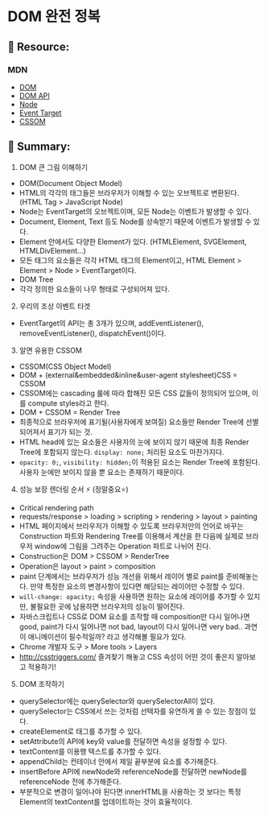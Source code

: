 # DOM 완전 정복

## 🔗 Resource:

### MDN

-   [DOM](https://developer.mozilla.org/en-US/docs/Web/API/Document_Object_Model/Introduction)
-   [DOM API](https://developer.mozilla.org/en-US/docs/Web/API/HTML_DOM_API)
-   [Node](https://developer.mozilla.org/en-US/docs/Web/API/Node)
-   [Event Target](https://developer.mozilla.org/en-US/docs/Web/API/EventTarget)
-   [CSSOM](https://developer.mozilla.org/en-US/docs/Web/API/CSS_Object_Model)

## 📝 Summary:

1. DOM 큰 그림 이해하기

-   DOM(Document Object Model)
-   HTML의 각각의 태그들은 브라우저가 이해할 수 있는 오브젝트로 변환된다. (HTML Tag > JavaScript Node)
-   Node는 EventTarget의 오브젝트이며, 모든 Node는 이벤트가 발생할 수 있다.
-   Document, Element, Text 등도 Node를 상속받기 때문에 이벤트가 발생할 수 있다.
-   Element 안에서도 다양한 Element가 있다. (HTMLElement, SVGElement, HTMLDivElement...)
-   모든 태그의 요소들은 각각 HTML 태그의 Element이고, HTML Element > Element > Node > EventTarget이다.
-   DOM Tree
-   각각 정의한 요소들이 나무 형태로 구성되어져 있다.

2. 우리의 조상 이벤트 타겟

-   EventTarget의 API는 총 3개가 있으며, addEventListener(), removeEventListener(), dispatchEvent()이다.

3. 알면 유용한 CSSOM

-   CSSOM(CSS Object Model)
-   DOM + (external&embedded&inline&user-agent stylesheet)CSS = CSSOM
-   CSSOM에는 cascading 룰에 따라 합해진 모든 CSS 값들이 정의되어 있으며, 이를 compute styles라고 한다.
-   DOM + CSSOM = Render Tree
-   최종적으로 브라우저에 표기될(사용자에게 보여질) 요소들만 Render Tree에 선별 되어져서 표기가 되는 것.
-   HTML head에 있는 요소들은 사용자의 눈에 보이지 않기 때문에 최종 Render Tree에 포함되지 않는다. `display: none;` 처리된 요소도 마찬가지다.
-   `opacity: 0;`, `visibility: hidden;`이 적용된 요소는 Render Tree에 포함된다. 사용자 눈에만 보이지 않을 뿐 요소는 존재하기 때문이다.

4. 성능 보장 렌더링 순서 ⚡️ (정말중요⭐️)

-   Critical rendering path
-   requests/response > loading > scripting > rendering > layout > painting
-   HTML 페이지에서 브라우저가 이해할 수 있도록 브라우저만의 언어로 바꾸는 Construction 파트와 Rendering Tree를 이용해서 계산을 한 다음에 실제로 브라우저 window에 그림을 그려주는 Operation 파트로 나뉘어 진다.
-   Construction은 DOM > CSSOM > RenderTree
-   Operation은 layout > paint > composition
-   paint 단계에서는 브라우저가 성능 개선을 위해서 레이어 별로 paint를 준비해놓는다. 만약 특정한 요소의 변경사항이 있다면 해당되는 레이어만 수정할 수 있다.
-   `will-change: opacity;` 속성을 사용하면 원하는 요소에 레이어를 추가할 수 있지만, 불필요한 곳에 남용하면 브라우저의 성능이 떨어진다.
-   자바스크립트나 CSS로 DOM 요소를 조작할 때 composition만 다시 일어나면 good, paint가 다시 일어나면 not bad, layout이 다시 일어나면 very bad.. 과연 이 애니메이션이 필수적일까? 라고 생각해볼 필요가 있다.
-   Chrome 개발자 도구 > More tools > Layers
-   http://csstriggers.com/ 즐겨찾기 해놓고 CSS 속성이 어떤 것이 좋은지 알아보고 적용하기!

5. DOM 조작하기

-   querySelector에는 querySelector와 querySelectorAll이 있다.
-   querySelector는 CSS에서 쓰는 것처럼 선택자를 유연하게 쓸 수 있는 장점이 있다.
-   createElement로 태그를 추가할 수 있다.
-   setAttribute의 API에 key와 value를 전달하면 속성을 설정할 수 있다.
-   textContent를 이용행 텍스트를 추가할 수 있다.
-   appendChild는 컨테이너 안에서 제일 끝부분에 요소를 추가해준다.
-   insertBefore API에 newNode와 referenceNode를 전달하면 newNode를 referenceNode 전에 추가해준다.
-   부분적으로 변경이 일어나야 된다면 innerHTML을 사용하는 것 보다는 특정 Element의 textContent를 업데이트하는 것이 효율적이다.
